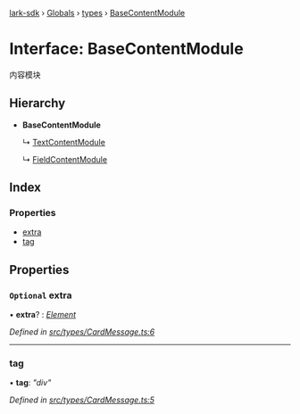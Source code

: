 [lark-sdk](../README.md) › [Globals](../globals.md) › [types](../modules/types.md) › [BaseContentModule](types.basecontentmodule.md)

# Interface: BaseContentModule

内容模块

## Hierarchy

* **BaseContentModule**

  ↳ [TextContentModule](types.textcontentmodule.md)

  ↳ [FieldContentModule](types.fieldcontentmodule.md)

## Index

### Properties

* [extra](types.basecontentmodule.md#optional-extra)
* [tag](types.basecontentmodule.md#tag)

## Properties

### `Optional` extra

• **extra**? : *[Element](../modules/types.md#element)*

*Defined in [src/types/CardMessage.ts:6](https://github.com/TbhT/lark-sdk/blob/5ecb791/src/types/CardMessage.ts#L6)*

___

###  tag

• **tag**: *"div"*

*Defined in [src/types/CardMessage.ts:5](https://github.com/TbhT/lark-sdk/blob/5ecb791/src/types/CardMessage.ts#L5)*
